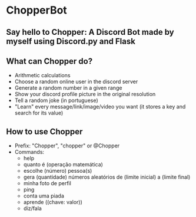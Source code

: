 # ChopperBot

## Say hello to Chopper: A Discord Bot made by myself using Discord.py and Flask

## What can Chopper do?
- Arithmetic calculations
- Choose a random online user in the discord server
- Generate a random number in a given range
- Show your discord profile picture in the original resolution
- Tell a random joke (in portuguese)
- "Learn" every message/link/image/video you want (it stores a key and search for its value)

## How to use Chopper
- Prefix: "Chopper", "chopper" or @Chopper
- Commands:
  - help
  - quanto é (operação matemática)
  - escolhe (número) pessoa(s)
  - gera (quantidade) números aleatórios de (limite inicial) a (limite final)
  - minha foto de perfil
  - ping
  - conta uma piada 
  - aprende ((chave: valor))
  - diz/fala
